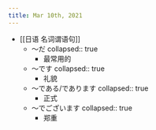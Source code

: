 ```yaml
---
title: Mar 10th, 2021
---
```


- [[日语 名词谓语句]]
	- ～だ
	  collapsed:: true
		- 最常用的
	- ～です
	  collapsed:: true
		- 礼貌
	- ～である/であります
	  collapsed:: true
		- 正式
	- ～でございます
	  collapsed:: true
		- 郑重